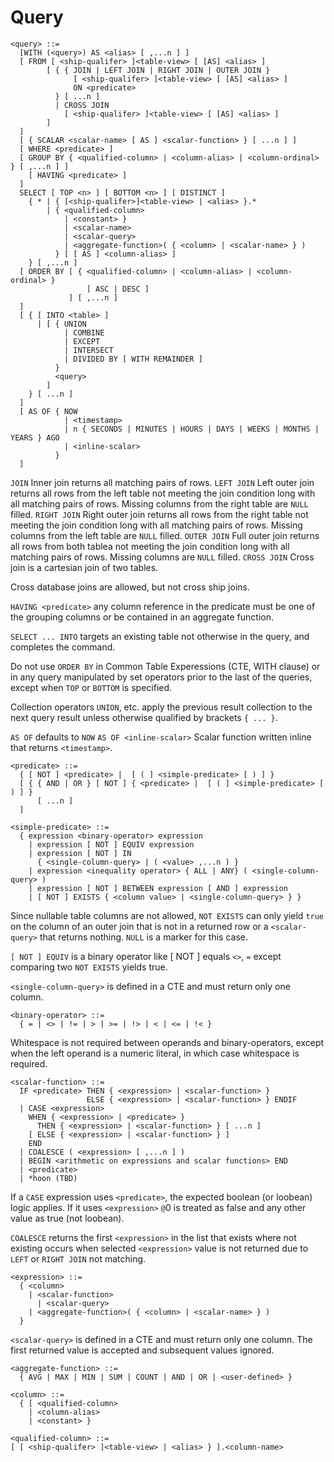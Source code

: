# Query

```
<query> ::=
  [WITH (<query>) AS <alias> [ ,...n ] ]
  [ FROM [ <ship-qualifer> ]<table-view> [ [AS] <alias> ]
        [ { { JOIN | LEFT JOIN | RIGHT JOIN | OUTER JOIN }
              [ <ship-qualifer> ]<table-view> [ [AS] <alias> ]
              ON <predicate>
          } [ ...n ]
          | CROSS JOIN
            [ <ship-qualifer> ]<table-view> [ [AS] <alias> ]
        ]
  ]
  [ { SCALAR <scalar-name> [ AS ] <scalar-function> } [ ...n ] ]
  [ WHERE <predicate> ]
  [ GROUP BY { <qualified-column> | <column-alias> | <column-ordinal> } [ ,...n ] ]
    [ HAVING <predicate> ]
  ]
  SELECT [ TOP <n> ] [ BOTTOM <n> ] [ DISTINCT ]
    { * | { [<ship-qualifer>]<table-view> | <alias> }.*
        | { <qualified-column>
            | <constant> }
            | <scalar-name>
            | <scalar-query>
            | <aggregate-function>( { <column> | <scalar-name> } )
          } [ [ AS ] <column-alias> ]
    } [ ,...n ]
  [ ORDER BY [ { <qualified-column> | <column-alias> | <column-ordinal> }
                 [ ASC | DESC ]
             ] [ ,...n ]
  ]
  [ { [ INTO <table> ]
      | [ { UNION
            | COMBINE
            | EXCEPT
            | INTERSECT
            | DIVIDED BY [ WITH REMAINDER ]
          }
          <query>
        ]
    } [ ...n ]
  ]
  [ AS OF { NOW
            | <timestamp>
            | n { SECONDS | MINUTES | HOURS | DAYS | WEEKS | MONTHS | YEARS } AGO
            | <inline-scalar>
          }
  ]
```
`JOIN` Inner join returns all matching pairs of rows.
`LEFT JOIN` Left outer join returns all rows from the left table not meeting the join condition long with all matching pairs of rows. Missing columns from the right table are `NULL` filled.
`RIGHT JOIN` Right outer join returns all rows from the right table not meeting the join condition long with all matching pairs of rows. Missing columns from the left table are `NULL` filled.
`OUTER JOIN` Full outer join returns all rows from both tablea not meeting the join condition long with all matching pairs of rows. Missing columns are `NULL` filled.
`CROSS JOIN` Cross join is a cartesian join of two tables.

Cross database joins are allowed, but not cross ship joins.

`HAVING <predicate>` any column reference in the predicate must be one of the grouping columns or be contained in an aggregate function.

`SELECT ... INTO` targets an existing table not otherwise in the query, and completes the command.

Do not use `ORDER BY` in Common Table Experessions (CTE, WITH clause) or in any query manipulated by set operators prior to the last of the queries, except when `TOP` or `BOTTOM` is specified.

Collection operators `UNION`, etc. apply the previous result collection to the next query result unless otherwise qualified by brackets `{ ... }`.

`AS OF` defaults to `NOW`
`AS OF <inline-scalar>` Scalar function written inline that returns `<timestamp>`.

```
<predicate> ::=
  { [ NOT ] <predicate> |  [ ( ] <simple-predicate> [ ) ] }
  [ { { AND | OR } [ NOT ] { <predicate> |  [ ( ] <simple-predicate> [ ) ] }
      [ ...n ]
  ]
```

```
<simple-predicate> ::=
  { expression <binary-operator> expression
    | expression [ NOT ] EQUIV expression
    | expression [ NOT ] IN
      { <single-column-query> | ( <value> ,...n ) }
    | expression <inequality operator> { ALL | ANY} ( <single-column-query> )
    | expression [ NOT ] BETWEEN expression [ AND ] expression
    | [ NOT ] EXISTS { <column value> | <single-column-query> } }
```
Since nullable table columns are not allowed, `NOT EXISTS` can only yield `true` on the column of an outer join that is not in a returned row or a `<scalar-query>` that returns nothing. `NULL` is a marker for this case.

`[ NOT ] EQUIV` is a binary operator like [ NOT ] equals `<>`, `=` except comparing two `NOT EXISTS` yields true.

`<single-column-query>` is defined in a CTE and must return only one column.

```
<binary-operator> ::=
  { = | <> | != | > | >= | !> | < | <= | !< }
```
Whitespace is not required between operands and binary-operators, except when the left operand is a numeric literal, in which case whitespace is required.

```
<scalar-function> ::=
  IF <predicate> THEN { <expression> | <scalar-function> }
                 ELSE { <expression> | <scalar-function> } ENDIF
  | CASE <expression>
    WHEN { <expression> | <predicate> }
	  THEN { <expression> | <scalar-function> } [ ...n ]
    [ ELSE { <expression> | <scalar-function> } ]
    END
  | COALESCE ( <expression> [ ,...n ] )
  | BEGIN <arithmetic on expressions and scalar functions> END
  | <predicate>
  | *hoon (TBD)
```
If a `CASE` expression uses `<predicate>`, the expected boolean (or loobean) logic applies.
If it uses `<expression>` `@`0 is treated as false and any other value as true (not loobean).

`COALESCE` returns the first `<expression>` in the list that exists where not existing occurs when selected `<expression>` value is not returned due to `LEFT` or `RIGHT JOIN` not matching.

```
<expression> ::=
  { <column>
    | <scalar-function>
	  | <scalar-query>
    | <aggregate-function>( { <column> | <scalar-name> } )
  }
```
`<scalar-query>` is defined in a CTE and must return only one column. The first returned value is accepted and subsequent values ignored.

```
<aggregate-function> ::=
  { AVG | MAX | MIN | SUM | COUNT | AND | OR | <user-defined> }
```

```
<column> ::=
  { [ <qualified-column>
    | <column-alias>
    | <constant> }
```

```
<qualified-column> ::=
[ [ <ship-qualifer> ]<table-view> | <alias> } ].<column-name>
```
